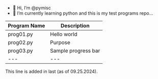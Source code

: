 - 👋 Hi, I’m @pymisc
- 🌱 I’m currently learning python and this is my test programs repo...

<!---
pymisc/vspython is a ✨ special ✨ repository because its `README.md` (this file) appears on your GitHub profile.
You can click the Preview link to take a look at your changes.
--->

|Program Name | Description |
| --- | --- |
prog01.py | Hello world | 
prog02.py | Purpose |
prog03.py | Sample progress bar |
| --- | --- |

This line is added in last (as of 09.25.2024).
